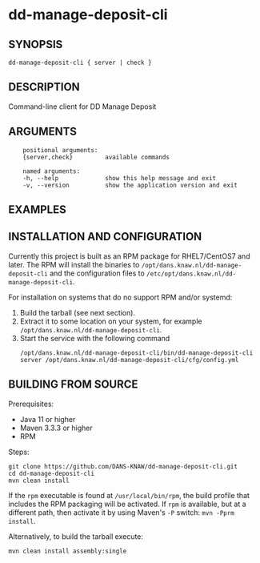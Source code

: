 dd-manage-deposit-cli
===========

<!-- Remove this comment and extend the descriptions below -->


SYNOPSIS
--------

    dd-manage-deposit-cli { server | check }


DESCRIPTION
-----------

Command-line client for DD Manage Deposit


ARGUMENTS
---------

        positional arguments:
        {server,check}         available commands
        
        named arguments:
        -h, --help             show this help message and exit
        -v, --version          show the application version and exit

EXAMPLES
--------

<!-- Add examples of invoking this module from the command line or via HTTP other interfaces -->
    

INSTALLATION AND CONFIGURATION
------------------------------
Currently this project is built as an RPM package for RHEL7/CentOS7 and later. The RPM will install the binaries to
`/opt/dans.knaw.nl/dd-manage-deposit-cli` and the configuration files to `/etc/opt/dans.knaw.nl/dd-manage-deposit-cli`. 

For installation on systems that do no support RPM and/or systemd:

1. Build the tarball (see next section).
2. Extract it to some location on your system, for example `/opt/dans.knaw.nl/dd-manage-deposit-cli`.
3. Start the service with the following command
   ```
   /opt/dans.knaw.nl/dd-manage-deposit-cli/bin/dd-manage-deposit-cli server /opt/dans.knaw.nl/dd-manage-deposit-cli/cfg/config.yml 
   ```

BUILDING FROM SOURCE
--------------------
Prerequisites:

* Java 11 or higher
* Maven 3.3.3 or higher
* RPM

Steps:
    
    git clone https://github.com/DANS-KNAW/dd-manage-deposit-cli.git
    cd dd-manage-deposit-cli 
    mvn clean install

If the `rpm` executable is found at `/usr/local/bin/rpm`, the build profile that includes the RPM 
packaging will be activated. If `rpm` is available, but at a different path, then activate it by using
Maven's `-P` switch: `mvn -Pprm install`.

Alternatively, to build the tarball execute:

    mvn clean install assembly:single
